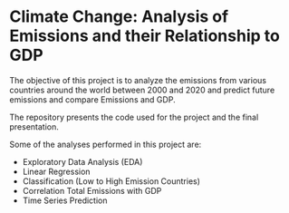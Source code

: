 # Climate Change: Analysis of Emissions and their Relationship to GDP
The objective of this project is to analyze the emissions from various countries around the world between 2000 and 2020 and predict future emissions and compare Emissions and GDP.

The repository presents the code used for the project and the final presentation.

Some of the analyses performed in this project are:
- Exploratory Data Analysis (EDA)
- Linear Regression
- Classification (Low to High Emission Countries)
- Correlation Total Emissions with GDP
- Time Series Prediction


